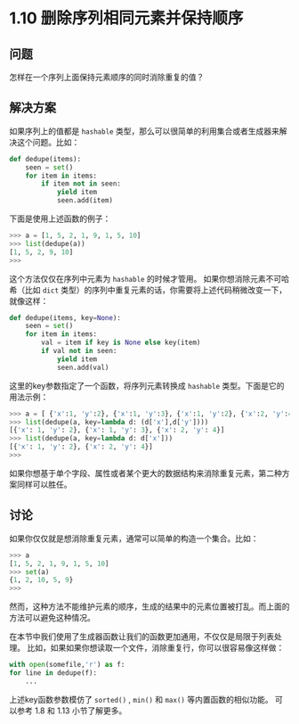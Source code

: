 # 1.10 删除序列相同元素并保持顺序

## 问题

怎样在一个序列上面保持元素顺序的同时消除重复的值？

## 解决方案

如果序列上的值都是 `hashable` 类型，那么可以很简单的利用集合或者生成器来解决这个问题。比如：

```python
def dedupe(items):
    seen = set()
    for item in items:
        if item not in seen:
            yield item
            seen.add(item)
```

下面是使用上述函数的例子：

```python
>>> a = [1, 5, 2, 1, 9, 1, 5, 10]
>>> list(dedupe(a))
[1, 5, 2, 9, 10]
>>>
```

这个方法仅仅在序列中元素为 `hashable` 的时候才管用。 如果你想消除元素不可哈希（比如 `dict` 类型）的序列中重复元素的话，你需要将上述代码稍微改变一下，就像这样：

```python
def dedupe(items, key=None):
    seen = set()
    for item in items:
        val = item if key is None else key(item)
        if val not in seen:
            yield item
            seen.add(val)
```

这里的key参数指定了一个函数，将序列元素转换成 `hashable` 类型。下面是它的用法示例：

```python
>>> a = [ {'x':1, 'y':2}, {'x':1, 'y':3}, {'x':1, 'y':2}, {'x':2, 'y':4}]
>>> list(dedupe(a, key=lambda d: (d['x'],d['y'])))
[{'x': 1, 'y': 2}, {'x': 1, 'y': 3}, {'x': 2, 'y': 4}]
>>> list(dedupe(a, key=lambda d: d['x']))
[{'x': 1, 'y': 2}, {'x': 2, 'y': 4}]
>>>
```

如果你想基于单个字段、属性或者某个更大的数据结构来消除重复元素，第二种方案同样可以胜任。

## 讨论

如果你仅仅就是想消除重复元素，通常可以简单的构造一个集合。比如：

```python
>>> a
[1, 5, 2, 1, 9, 1, 5, 10]
>>> set(a)
{1, 2, 10, 5, 9}
>>>
```

然而，这种方法不能维护元素的顺序，生成的结果中的元素位置被打乱。而上面的方法可以避免这种情况。

在本节中我们使用了生成器函数让我们的函数更加通用，不仅仅是局限于列表处理。 比如，如果如果你想读取一个文件，消除重复行，你可以很容易像这样做：

```python
with open(somefile,'r') as f:
for line in dedupe(f):
    ...
```

上述key函数参数模仿了 `sorted()` , `min()` 和 `max()` 等内置函数的相似功能。 可以参考 1.8 和 1.13 小节了解更多。